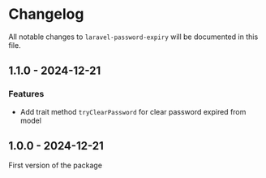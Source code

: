 # Changelog

All notable changes to `laravel-password-expiry` will be documented in this file.

## 1.1.0 - 2024-12-21

### Features

- Add trait method `tryClearPassword` for clear password expired from model

## 1.0.0 - 2024-12-21

First version of the package
